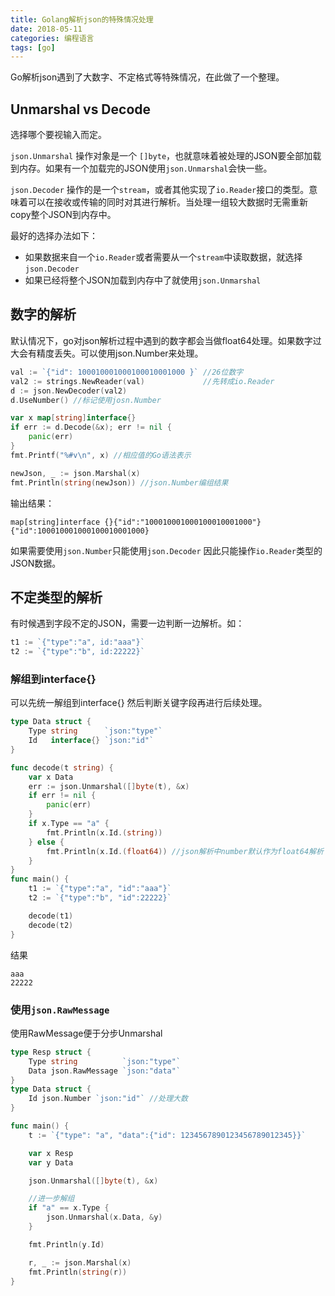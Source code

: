 ```yaml
---
title: Golang解析json的特殊情况处理
date: 2018-05-11
categories: 编程语言
tags: [go]
---
```

Go解析json遇到了大数字、不定格式等特殊情况，在此做了一个整理。
<!-- more -->
## Unmarshal vs Decode
选择哪个要视输入而定。 

`json.Unmarshal` 操作对象是一个 `[]byte`，也就意味着被处理的JSON要全部加载到内存。如果有一个加载完的JSON使用`json.Unmarshal`会快一些。

`json.Decoder` 操作的是一个`stream`，或者其他实现了`io.Reader`接口的类型。意味着可以在接收或传输的同时对其进行解析。当处理一组较大数据时无需重新copy整个JSON到内存中。

最好的选择办法如下：
- 如果数据来自一个`io.Reader`或者需要从一个`stream`中读取数据，就选择`json.Decoder`
- 如果已经将整个JSON加载到内存中了就使用`json.Unmarshal`

## 数字的解析
默认情况下，go对json解析过程中遇到的数字都会当做float64处理。如果数字过大会有精度丢失。可以使用json.Number来处理。

```go
val := `{"id": 100010001000100010001000 }` //26位数字
val2 := strings.NewReader(val)             //先转成io.Reader
d := json.NewDecoder(val2)
d.UseNumber() //标记使用josn.Number

var x map[string]interface{}
if err := d.Decode(&x); err != nil {
	panic(err)
}
fmt.Printf("%#v\n", x) //相应值的Go语法表示

newJson, _ := json.Marshal(x)
fmt.Println(string(newJson)) //json.Number编组结果
```
输出结果：
```
map[string]interface {}{"id":"100010001000100010001000"}
{"id":100010001000100010001000}
```
如果需要使用`json.Number`只能使用`json.Decoder` 因此只能操作`io.Reader`类型的JSON数据。


## 不定类型的解析
有时候遇到字段不定的JSON，需要一边判断一边解析。如：
```go
t1 := `{"type":"a", id:"aaa"}`
t2 := `{"type":"b", id:22222}`
```
### 解组到interface{}
可以先统一解组到interface{} 然后判断关键字段再进行后续处理。
```go
type Data struct {
	Type string      `json:"type"`
	Id   interface{} `json:"id"`
}

func decode(t string) {
	var x Data
	err := json.Unmarshal([]byte(t), &x)
	if err != nil {
		panic(err)
	}
	if x.Type == "a" {
		fmt.Println(x.Id.(string))
	} else {
		fmt.Println(x.Id.(float64)) //json解析中number默认作为float64解析
	}
}
func main() {
	t1 := `{"type":"a", "id":"aaa"}`
	t2 := `{"type":"b", "id":22222}`

	decode(t1)
	decode(t2)
}
```
结果
```
aaa
22222
```

### 使用`json.RawMessage`
使用RawMessage便于分步Unmarshal

```go
type Resp struct {
	Type string          `json:"type"`
	Data json.RawMessage `json:"data"`
}
type Data struct {
	Id json.Number `json:"id"` //处理大数
}

func main() {
	t := `{"type": "a", "data":{"id": 1234567890123456789012345}}`

	var x Resp
	var y Data

	json.Unmarshal([]byte(t), &x)

	//进一步解组
	if "a" == x.Type {
		json.Unmarshal(x.Data, &y)
	}

	fmt.Println(y.Id)

	r, _ := json.Marshal(x)
	fmt.Println(string(r))
}
```
